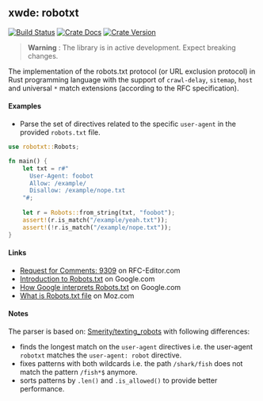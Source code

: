 ## xwde: robotxt

[![Build Status][action-badge]][action-url]
[![Crate Docs][docs-badge]][docs-url]
[![Crate Version][crates-badge]][crates-url]

[action-badge]: https://img.shields.io/github/actions/workflow/status/xwde/robotxt/build.yaml?branch=main&label=build&logo=github&style=for-the-badge
[action-url]: https://github.com/xwde/robotxt/actions/workflows/build.yaml
[crates-badge]: https://img.shields.io/crates/v/robotxt.svg?logo=rust&style=for-the-badge
[crates-url]: https://crates.io/crates/robotxt
[docs-badge]: https://img.shields.io/docsrs/robotxt?logo=Docs.rs&style=for-the-badge
[docs-url]: http://docs.rs/robotxt

> **Warning** : The library is in active development. Expect breaking changes.

The implementation of the robots.txt protocol (or URL exclusion protocol) in
Rust programming language with the support of `crawl-delay`, `sitemap`, `host`
and universal `*` match extensions (according to the RFC specification).

#### Examples

- Parse the set of directives related to the specific `user-agent` in the
  provided `robots.txt` file.

```rust
use robotxt::Robots;

fn main() {
    let txt = r#"
      User-Agent: foobot
      Allow: /example/
      Disallow: /example/nope.txt
    "#;
    
    let r = Robots::from_string(txt, "foobot");
    assert!(r.is_match("/example/yeah.txt"));
    assert!(!r.is_match("/example/nope.txt"));
}
```

#### Links

- [Request for Comments: 9309](https://www.rfc-editor.org/rfc/rfc9309.txt) on
  RFC-Editor.com
- [Introduction to Robots.txt](https://developers.google.com/search/docs/crawling-indexing/robots/intro)
  on Google.com
- [How Google interprets Robots.txt](https://developers.google.com/search/docs/crawling-indexing/robots/robots_txt)
  on Google.com
- [What is Robots.txt file](https://moz.com/learn/seo/robotstxt) on Moz.com

#### Notes

The parser is based on:
[Smerity/texting_robots](https://github.com/Smerity/texting_robots) with
following differences:

- finds the longest match on the `user-agent` directives i.e. the user-agent
  `robotxt` matches the `user-agent: robot` directive.
- fixes patterns with both wildcards i.e. the path `/shark/fish` does not match
  the pattern `/fish*$` anymore.
- sorts patterns by `.len()` and `.is_allowed()` to provide better performance.
